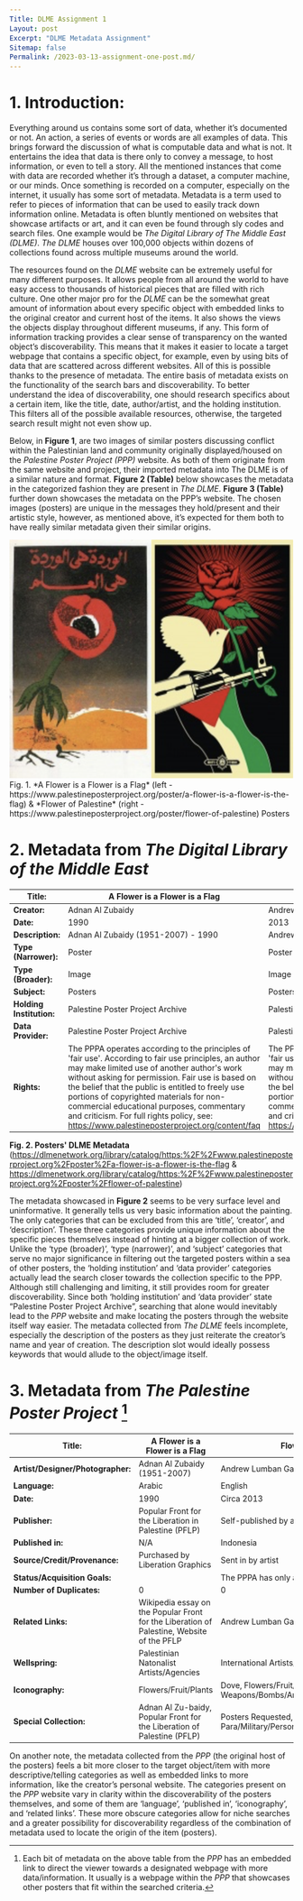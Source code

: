 ```yaml
---
Title: DLME Assignment 1
Layout: post
Excerpt: "DLME Metadata Assignment"
Sitemap: false
Permalink: /2023-03-13-assignment-one-post.md/
---
```


# 1. **Introduction:**

Everything around us contains some sort of data, whether it’s documented or not. An action, a series of events or words are all examples of data. This brings forward the discussion of what is computable data and what is not. It entertains the idea that data is there only to convey a message, to host information, or even to tell a story. All the mentioned instances that come with data are recorded whether it’s through a dataset, a computer machine, or our minds. Once something is recorded on a computer, especially on the internet, it usually has some sort of metadata. Metadata is a term used to refer to pieces of information that can be used to easily track down information online. Metadata is often bluntly mentioned on websites that showcase artifacts or art, and it can even be found through sly codes and search files. One example would be *The Digital Library of The Middle East (DLME)*. *The DLME* houses over 100,000 objects within dozens of collections found across multiple museums around the world.


The resources found on the *DLME* website can be extremely useful for many different purposes. It allows people from all around the world to have easy access to thousands of historical pieces that are filled with rich culture. One other major pro for the *DLME* can be the somewhat great amount of information about every specific object with embedded links to the original creator and current host of the items. It also shows the views the objects display throughout different museums, if any. This form of information tracking provides a clear sense of transparency on the wanted object’s discoverability. This means that it makes it easier to locate a target webpage that contains a specific object, for example, even by using bits of data that are scattered across different websites. All of this is possible thanks to the presence of metadata. The entire basis of metadata exists on the functionality of the search bars and discoverability. To better understand the idea of discoverability, one should research specifics about a certain item, like the title, date, author/artist, and the holding institution. This filters all of the possible available resources, otherwise, the targeted search result might not even show up.


Below, in **Figure 1**, are two images of similar posters discussing conflict within the Palestinian land and community originally displayed/housed on the *Palestine Poster Project (PPP)* website. As both of them originate from the same website and project, their imported metadata into The DLME is of a similar nature and format. **Figure 2 (Table)** below showcases the metadata in the categorized fashion they are present in *The DLME*. **Figure 3 (Table)** further down showcases the metadata on the PPP’s website. The chosen images (posters) are unique in the messages they hold/present and their artistic style, however, as mentioned above, it’s expected for them both to have really similar metadata given their similar origins.



<img src="/assets/posters.png" style="zoom:50%"/>
Fig. 1. *A Flower is a Flower is a Flag* (left - https://www.palestineposterproject.org/poster/a-flower-is-a-flower-is-the-flag) & *Flower of Palestine* (right - https://www.palestineposterproject.org/poster/flower-of-palestine) Posters


# 2. **Metadata from *The Digital Library of the Middle East***


| Title: | A Flower is a Flower is a Flag | Flower of Palestine |
| ----- | ----------------------- | ------------------------------ |
| **Creator:** |Adnan Al Zubaidy   | Andrew Lumban Gaol |
| **Date:** | 1990 | 2013 |
| **Description:** | Adnan Al Zubaidy (1951-2007) - 1990 | Andrew Lumban Gaol - 2013 |
| **Type (Narrower):** | Poster | Poster |
| **Type (Broader):** | Image | Image |
| **Subject:** | Posters | Posters |
| **Holding Institution:** | Palestine Poster Project Archive | Palestine Poster Project Archive |
| **Data Provider:** | Palestine Poster Project Archive | Palestine Poster Project Archive |
| **Rights:** | The PPPA operates according to the principles of 'fair use'. According to fair use principles, an author may make limited use of another author's work without asking for permission. Fair use is based on the belief that the public is entitled to freely use portions of copyrighted materials for non-commercial educational purposes, commentary and criticism. For full rights policy, see: https://www.palestineposterproject.org/content/faq | The PPPA operates according to the principles of 'fair use'. According to fair use principles, an author may make limited use of another author's work without asking for permission. Fair use is based on the belief that the public is entitled to freely use portions of copyrighted materials for non-commercial educational purposes, commentary and criticism. For full rights policy, see: https://www.palestineposterproject.org/content/faq 
**Fig. 2. Posters' DLME Metadata** (https://dlmenetwork.org/library/catalog/https:%2F%2Fwww.palestineposterproject.org%2Fposter%2Fa-flower-is-a-flower-is-the-flag & https://dlmenetwork.org/library/catalog/https:%2F%2Fwww.palestineposterproject.org%2Fposter%2Fflower-of-palestine)


The metadata showcased in **Figure 2** seems to be very surface level and uninformative. It generally tells us very basic information about the painting. The only categories that can be excluded from this are ‘title’, ‘creator’, and ‘description’. These three categories provide unique information about the specific pieces themselves instead of hinting at a bigger collection of work. Unlike the ‘type (broader)’, ‘type (narrower)’, and ‘subject’ categories that serve no major significance in filtering out the targeted posters within a sea of other posters, the ‘holding institution’ and ‘data provider’ categories actually lead the search closer towards the collection specific to the PPP. Although still challenging and limiting, it still provides room for greater discoverability. Since both ‘holding institution’ and ‘data provider’ state “Palestine Poster Project Archive”, searching that alone would inevitably lead to the *PPP* website and make locating the posters through the website itself way easier.
The metadata collected from *The DLME* feels incomplete, especially the description of the posters as they just reiterate the creator’s name and year of creation. The description slot would ideally possess keywords that would allude to the object/image itself.


# 3. **Metadata from *The Palestine Poster Project*** [^1]


| Title: | A Flower is a Flower is a Flag | Flower of Palestine |
| ----- | ----------------------- | ------------------------------ |
| **Artist/Designer/Photographer:** |Adnan Al Zubaidy (1951-2007) | Andrew Lumban Gaol |
| **Language:** | Arabic | English |
| **Date:** | 1990 | Circa 2013|
| **Publisher:** | Popular Front for the Liberation in Palestine (PFLP) | Self-published by artist(s) |
| **Published in:** | N/A | Indonesia |
| **Source/Credit/Provenance:** | Purchased by Liberation Graphics | Sent in by artist |
| **Status/Acquisition Goals:** |  |The PPPA has only a digital version of this poster |
| **Number of Duplicates:** | 0 | 0 |
| **Related Links:** | Wikipedia essay on the Popular Front for the Liberation of Palestine, Website of the PFLP | Andrew Lumban Gaol's website |
| **Wellspring:** | Palestinian Natonalist Artists/Agencies | International Artists/Agencies |
| **Iconography:** | Flowers/Fruit/Plants |Dove, Flowers/Fruit/Plants, Palestinian flag/Colors, Weapons/Bombs/Armaments/Guns |
| **Special Collection:** | Adnan Al Zu-baidy, Popular Front for the Liberation of Palestine (PFLP) |Posters Requested, Para/Military/Personnel/Insignia/Uniform/Equipment |

[^1]: Each bit of metadata on the above table from the *PPP* has an embedded link to direct the viewer towards a designated webpage with more data/information. It usually is a webpage within the *PPP* that showcases other posters that fit within the searched criteria.


On another note, the metadata collected from the *PPP* (the original host of the posters) feels a bit more closer to the target object/item with more descriptive/telling categories as well as embedded links to more information, like the creator’s personal website. The categories present on the *PPP* website vary in clarity within the discoverability of the posters themselves, and some of them are ‘language’, ‘published in’, ‘iconography’, and ‘related links’. These more obscure categories allow for niche searches and a greater possibility for discoverability regardless of the combination of metadata used to locate the origin of the item (posters).


